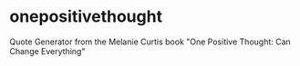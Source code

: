 # onepositivethought
Quote Generator from the Melanie Curtis book "One Positive Thought: Can Change Everything"
